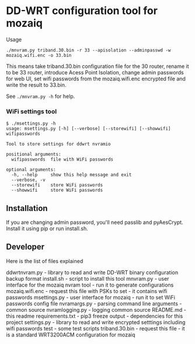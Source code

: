 # DD-WRT configuration tool for mozaiq

Usage

```
./mnvram.py triband.30.bin -r 33 --apisolation --adminpasswd -w mozaiq.wifi.enc -o 33.bin

```

This means take triband.30.bin configuration file for the 30 router, rename it to be 33 router,
introduce Acess Point Isolation, change admin passwords for web UI, set wifi passwords from the 
mozaiq.wifi.enc encrypted file and write the result to 33.bin.

See `./mnvram.py -h` for help.


### WiFi settings tool

```
$ ./msettings.py -h
usage: msettings.py [-h] [--verbose] [--storewifi] [--showwifi] wifipasswords

Tool to store settings for ddwrt nvramio

positional arguments:
  wifipasswords  file with WiFi passwords

optional arguments:
  -h, --help     show this help message and exit
  --verbose, -v
  --storewifi    store WiFi passwords
  --showwifi     store WiFi passwords 

```



## Installation

If you are changing admin password, you'll need
passlib and pyAesCrypt. Install it using pip or run install.sh.




## Developer

Here is the list of files explained

ddwrtnvram.py - library to read and write DD-WRT binary configuration backup format
install.sh - script to install this tool
mnvram.py - user interface for the mozaiq nvram tool - run it to generate configurations
mozaiq.wifi.enc - request this file with PSKs to set - it contains wifi passwords
msettings.py - user interface for mozaiq - run it to set WiFi passwords config file
nvramargs.py - parsing command line arguments - common source 
nvramlogging.py - logging common source
README.md - this readme
requirements.txt - pip3 freeze output - dependencies for this project
settings.py - library to read and write encrypted setttings including wifi passwords
test - some test scripts
triband.30.bin - request this file - it is a standard WRT3200ACM configuration for mozaiq

